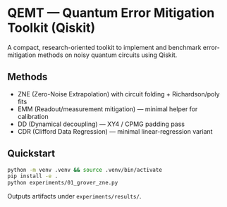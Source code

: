 # QEMT — Quantum Error Mitigation Toolkit (Qiskit)

A compact, research-oriented toolkit to implement and benchmark error-mitigation methods on noisy quantum circuits using Qiskit.

## Methods
- ZNE (Zero-Noise Extrapolation) with circuit folding + Richardson/poly fits
- EMM (Readout/measurement mitigation) — minimal helper for calibration
- DD (Dynamical decoupling) — XY4 / CPMG padding pass
- CDR (Clifford Data Regression) — minimal linear-regression variant

## Quickstart
```bash
python -m venv .venv && source .venv/bin/activate
pip install -e .
python experiments/01_grover_zne.py
```
Outputs artifacts under `experiments/results/`.

